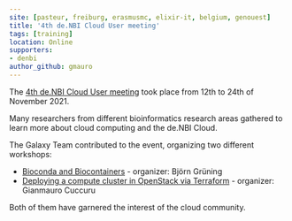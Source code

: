 ```yaml
---
site: [pasteur, freiburg, erasmusmc, elixir-it, belgium, genouest]
title: '4th de.NBI Cloud User meeting'
tags: [training]
location: Online
supporters:
- denbi
author_github: gmauro
---
```

The [4th de.NBI Cloud User meeting](https://events.denbi.de/event/1/) took place from 12th to 24th of November 2021.

Many researchers from different bioinformatics research areas gathered to learn more about cloud computing and the de.NBI Cloud. 

The Galaxy Team contributed to the event, organizing two different workshops:
* [Bioconda and Biocontainers](https://events.denbi.de/event/1/program) - organizer: Björn Grüning
* [Deploying a compute cluster in OpenStack via Terraform](https://events.denbi.de/event/1/program) - organizer: Gianmauro Cuccuru

Both of them have garnered the interest of the cloud community.
